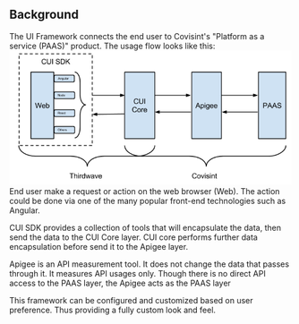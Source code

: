 ## Background
The UI Framework connects the end user to Covisint's "Platform as a service (PAAS)" product. The usage flow looks like this:
![](Images/ProjectOverview.png)
End user make a request or action on the web browser (Web). The action could be done via one of the many popular front-end technologies such as Angular.

CUI SDK provides a collection of tools that will encapsulate the data, then send the data to the CUI Core layer.
CUI core performs further data encapsulation before send it to the Apigee layer.

Apigee is an API measurement tool. It does not change the data that passes through it. It measures API usages only. Though there is no direct API access to the PAAS layer, the Apigee acts as the PAAS layer

This framework can be configured and customized based on user preference. Thus providing a fully custom look and feel.